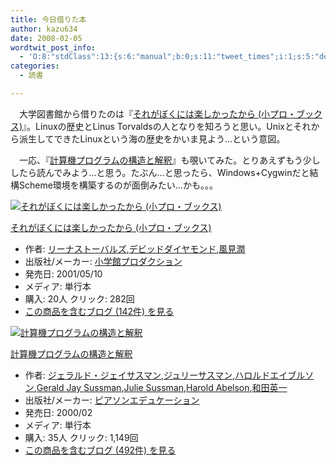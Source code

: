```yaml
---
title: 今日借りた本
author: kazu634
date: 2008-02-05
wordtwit_post_info:
  - 'O:8:"stdClass":13:{s:6:"manual";b:0;s:11:"tweet_times";i:1;s:5:"delay";i:0;s:7:"enabled";i:1;s:10:"separation";s:2:"60";s:7:"version";s:3:"3.7";s:14:"tweet_template";b:0;s:6:"status";i:2;s:6:"result";a:0:{}s:13:"tweet_counter";i:2;s:13:"tweet_log_ids";a:1:{i:0;i:3681;}s:9:"hash_tags";a:0:{}s:8:"accounts";a:1:{i:0;s:7:"kazu634";}}'
categories:
  - 読書

---
```

<div class="section">
<p>
    　大学図書館から借りたのは『<a href="http://d.hatena.ne.jp/asin/4796880011" onclick="__gaTracker('send', 'event', 'outbound-article', 'http://d.hatena.ne.jp/asin/4796880011', 'それがぼくには楽しかったから (小プロ・ブックス)');">それがぼくには楽しかったから (小プロ・ブックス)</a>』。Linuxの歴史とLinus Torvaldsの人となりを知ろうと思い。Unixとそれから派生してできたLinuxという海の歴史をかいま見よう…という意図。
</p>
  
<p>
    　一応、『<a href="http://d.hatena.ne.jp/asin/489471163X" onclick="__gaTracker('send', 'event', 'outbound-article', 'http://d.hatena.ne.jp/asin/489471163X', '計算機プログラムの構造と解釈');">計算機プログラムの構造と解釈</a>』も覗いてみた。とりあえずもう少ししたら読んでみよう…と思う。たぶん…と思ったら、Windows+Cygwinだと結構Scheme環境を構築するのが面倒みたい…かも。。。
</p>
  
<div class="hatena-asin-detail">
<a href="http://www.amazon.co.jp/dp/4796880011/?tag=hatena_st1-22&ascsubtag=d-7ibv" onclick="__gaTracker('send', 'event', 'outbound-article', 'http://www.amazon.co.jp/dp/4796880011/?tag=hatena_st1-22&ascsubtag=d-7ibv', '');"><img src="https://images-na.ssl-images-amazon.com/images/I/51WZM2W6ZBL._SL160_.jpg" class="hatena-asin-detail-image" alt="それがぼくには楽しかったから (小プロ・ブックス)" title="それがぼくには楽しかったから (小プロ・ブックス)" /></a></p> 
    
<div class="hatena-asin-detail-info">
<p class="hatena-asin-detail-title">
<a href="http://www.amazon.co.jp/dp/4796880011/?tag=hatena_st1-22&ascsubtag=d-7ibv" onclick="__gaTracker('send', 'event', 'outbound-article', 'http://www.amazon.co.jp/dp/4796880011/?tag=hatena_st1-22&ascsubtag=d-7ibv', 'それがぼくには楽しかったから (小プロ・ブックス)');">それがぼくには楽しかったから (小プロ・ブックス)</a>
</p>
      
<ul>
<li>
<span class="hatena-asin-detail-label">作者:</span> <a href="http://d.hatena.ne.jp/keyword/%A5%EA%A1%BC%A5%CA%A5%B9%A5%C8%A1%BC%A5%D0%A5%EB%A5%BA" onclick="__gaTracker('send', 'event', 'outbound-article', 'http://d.hatena.ne.jp/keyword/%A5%EA%A1%BC%A5%CA%A5%B9%A5%C8%A1%BC%A5%D0%A5%EB%A5%BA', 'リーナストーバルズ');" class="keyword">リーナストーバルズ</a>,<a href="http://d.hatena.ne.jp/keyword/%A5%C7%A5%D3%A5%C3%A5%C9%A5%C0%A5%A4%A5%E4%A5%E2%A5%F3%A5%C9" onclick="__gaTracker('send', 'event', 'outbound-article', 'http://d.hatena.ne.jp/keyword/%A5%C7%A5%D3%A5%C3%A5%C9%A5%C0%A5%A4%A5%E4%A5%E2%A5%F3%A5%C9', 'デビッドダイヤモンド');" class="keyword">デビッドダイヤモンド</a>,<a href="http://d.hatena.ne.jp/keyword/%C9%F7%B8%AB%BD%E1" onclick="__gaTracker('send', 'event', 'outbound-article', 'http://d.hatena.ne.jp/keyword/%C9%F7%B8%AB%BD%E1', '風見潤');" class="keyword">風見潤</a>
</li>
<li>
<span class="hatena-asin-detail-label">出版社/メーカー:</span> <a href="http://d.hatena.ne.jp/keyword/%BE%AE%B3%D8%B4%DB%A5%D7%A5%ED%A5%C0%A5%AF%A5%B7%A5%E7%A5%F3" onclick="__gaTracker('send', 'event', 'outbound-article', 'http://d.hatena.ne.jp/keyword/%BE%AE%B3%D8%B4%DB%A5%D7%A5%ED%A5%C0%A5%AF%A5%B7%A5%E7%A5%F3', '小学館プロダクション');" class="keyword">小学館プロダクション</a>
</li>
<li>
<span class="hatena-asin-detail-label">発売日:</span> 2001/05/10
</li>
<li>
<span class="hatena-asin-detail-label">メディア:</span> 単行本
</li>
<li>
<span class="hatena-asin-detail-label">購入</span>: 20人 <span class="hatena-asin-detail-label">クリック</span>: 282回
</li>
<li>
<a href="http://d.hatena.ne.jp/asin/4796880011" onclick="__gaTracker('send', 'event', 'outbound-article', 'http://d.hatena.ne.jp/asin/4796880011', 'この商品を含むブログ (142件) を見る');" target="_blank">この商品を含むブログ (142件) を見る</a>
</li>
</ul>
</div>
    
<div class="hatena-asin-detail-foot">
</div>
</div>
  
<div class="hatena-asin-detail">
<a href="http://www.amazon.co.jp/dp/489471163X/?tag=hatena_st1-22&ascsubtag=d-7ibv" onclick="__gaTracker('send', 'event', 'outbound-article', 'http://www.amazon.co.jp/dp/489471163X/?tag=hatena_st1-22&ascsubtag=d-7ibv', '');"><img src="https://images-na.ssl-images-amazon.com/images/I/51ZSMEJ9Y2L._SL160_.jpg" class="hatena-asin-detail-image" alt="計算機プログラムの構造と解釈" title="計算機プログラムの構造と解釈" /></a></p> 
    
<div class="hatena-asin-detail-info">
<p class="hatena-asin-detail-title">
<a href="http://www.amazon.co.jp/dp/489471163X/?tag=hatena_st1-22&ascsubtag=d-7ibv" onclick="__gaTracker('send', 'event', 'outbound-article', 'http://www.amazon.co.jp/dp/489471163X/?tag=hatena_st1-22&ascsubtag=d-7ibv', '計算機プログラムの構造と解釈');">計算機プログラムの構造と解釈</a>
</p>
      
<ul>
<li>
<span class="hatena-asin-detail-label">作者:</span> <a href="http://d.hatena.ne.jp/keyword/%A5%B8%A5%A7%A5%E9%A5%EB%A5%C9%A1%A6%A5%B8%A5%A7%A5%A4%A5%B5%A5%B9%A5%DE%A5%F3" onclick="__gaTracker('send', 'event', 'outbound-article', 'http://d.hatena.ne.jp/keyword/%A5%B8%A5%A7%A5%E9%A5%EB%A5%C9%A1%A6%A5%B8%A5%A7%A5%A4%A5%B5%A5%B9%A5%DE%A5%F3', 'ジェラルド・ジェイサスマン');" class="keyword">ジェラルド・ジェイサスマン</a>,<a href="http://d.hatena.ne.jp/keyword/%A5%B8%A5%E5%A5%EA%A1%BC%A5%B5%A5%B9%A5%DE%A5%F3" onclick="__gaTracker('send', 'event', 'outbound-article', 'http://d.hatena.ne.jp/keyword/%A5%B8%A5%E5%A5%EA%A1%BC%A5%B5%A5%B9%A5%DE%A5%F3', 'ジュリーサスマン');" class="keyword">ジュリーサスマン</a>,<a href="http://d.hatena.ne.jp/keyword/%A5%CF%A5%ED%A5%EB%A5%C9%A5%A8%A5%A4%A5%D6%A5%EB%A5%BD%A5%F3" onclick="__gaTracker('send', 'event', 'outbound-article', 'http://d.hatena.ne.jp/keyword/%A5%CF%A5%ED%A5%EB%A5%C9%A5%A8%A5%A4%A5%D6%A5%EB%A5%BD%A5%F3', 'ハロルドエイブルソン');" class="keyword">ハロルドエイブルソン</a>,<a href="http://d.hatena.ne.jp/keyword/Gerald%20Jay%20Sussman" onclick="__gaTracker('send', 'event', 'outbound-article', 'http://d.hatena.ne.jp/keyword/Gerald%20Jay%20Sussman', 'Gerald Jay Sussman');" class="keyword">Gerald Jay Sussman</a>,<a href="http://d.hatena.ne.jp/keyword/Julie%20Sussman" onclick="__gaTracker('send', 'event', 'outbound-article', 'http://d.hatena.ne.jp/keyword/Julie%20Sussman', 'Julie Sussman');" class="keyword">Julie Sussman</a>,<a href="http://d.hatena.ne.jp/keyword/Harold%20Abelson" onclick="__gaTracker('send', 'event', 'outbound-article', 'http://d.hatena.ne.jp/keyword/Harold%20Abelson', 'Harold Abelson');" class="keyword">Harold Abelson</a>,<a href="http://d.hatena.ne.jp/keyword/%CF%C2%C5%C4%B1%D1%B0%EC" onclick="__gaTracker('send', 'event', 'outbound-article', 'http://d.hatena.ne.jp/keyword/%CF%C2%C5%C4%B1%D1%B0%EC', '和田英一');" class="keyword">和田英一</a>
</li>
<li>
<span class="hatena-asin-detail-label">出版社/メーカー:</span> <a href="http://d.hatena.ne.jp/keyword/%A5%D4%A5%A2%A5%BD%A5%F3%A5%A8%A5%C7%A5%E5%A5%B1%A1%BC%A5%B7%A5%E7%A5%F3" onclick="__gaTracker('send', 'event', 'outbound-article', 'http://d.hatena.ne.jp/keyword/%A5%D4%A5%A2%A5%BD%A5%F3%A5%A8%A5%C7%A5%E5%A5%B1%A1%BC%A5%B7%A5%E7%A5%F3', 'ピアソンエデュケーション');" class="keyword">ピアソンエデュケーション</a>
</li>
<li>
<span class="hatena-asin-detail-label">発売日:</span> 2000/02
</li>
<li>
<span class="hatena-asin-detail-label">メディア:</span> 単行本
</li>
<li>
<span class="hatena-asin-detail-label">購入</span>: 35人 <span class="hatena-asin-detail-label">クリック</span>: 1,149回
</li>
<li>
<a href="http://d.hatena.ne.jp/asin/489471163X" onclick="__gaTracker('send', 'event', 'outbound-article', 'http://d.hatena.ne.jp/asin/489471163X', 'この商品を含むブログ (492件) を見る');" target="_blank">この商品を含むブログ (492件) を見る</a>
</li>
</ul>
</div>
    
<div class="hatena-asin-detail-foot">
</div>
</div>
</div>
